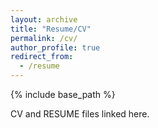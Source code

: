 ```yaml
---
layout: archive
title: "Resume/CV"
permalink: /cv/
author_profile: true
redirect_from:
  - /resume
---
```


{% include base_path %}

CV and RESUME files linked here.
